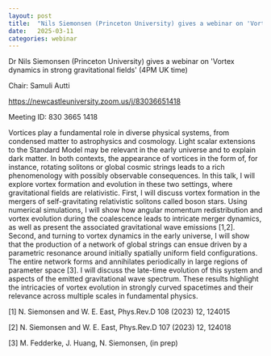 ```yaml
---
layout: post
title:  "Nils Siemonsen (Princeton University) gives a webinar on 'Vortex dynamics in strong gravitational fields' (4PM UK time)"
date:   2025-03-11
categories: webinar
---
```

Dr Nils Siemonsen (Princeton University) gives a webinar on 'Vortex dynamics in strong gravitational fields' (4PM UK time)

Chair: Samuli Autti

https://newcastleuniversity.zoom.us/j/83036651418

Meeting ID: 830 3665 1418


Vortices play a fundamental role in diverse physical systems, from condensed matter to astrophysics and cosmology. Light scalar extensions to the Standard Model may be relevant in the early universe and to explain dark matter. In both contexts, the appearance of vortices in the form of, for instance, rotating solitons or global cosmic strings leads to a rich phenomenology with possibly observable consequences. In this talk, I will explore vortex formation and evolution in these two settings, where gravitational fields are relativistic. First, I will discuss vortex formation in the mergers of self-gravitating relativistic solitons called boson stars. Using numerical simulations, I will show how angular momentum redistribution and vortex evolution during the coalescence leads to intricate merger
dynamics, as well as present the associated gravitational wave emissions [1,2]. Second, and turning to vortex dynamics in the early universe, I will show that the production of a network of global strings can ensue driven by a parametric resonance around initially spatially uniform field configurations. The entire network forms and annihilates periodically in large regions of parameter space [3]. I will discuss the late-time evolution of this system and aspects of the emitted gravitational wave spectrum. These results highlight the intricacies of vortex evolution in strongly curved spacetimes and their relevance across multiple scales in fundamental physics.

[1] N. Siemonsen and W. E. East, Phys.Rev.D 108 (2023) 12, 124015

[2] N. Siemonsen and W. E. East, Phys.Rev.D 107 (2023) 12, 124018

[3] M. Fedderke, J. Huang, N. Siemonsen, (in prep)
